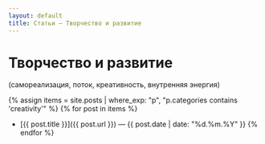 ```yaml
---
layout: default
title: Статьи — Творчество и развитие
---
```


# Творчество и развитие  
(самореализация, поток, креативность, внутренняя энергия)

{% assign items = site.posts | where_exp: "p", "p.categories contains 'creativity'" %}
{% for post in items %}
- [{{ post.title }}]({{ post.url }}) — {{ post.date | date: "%d.%m.%Y" }}
{% endfor %}